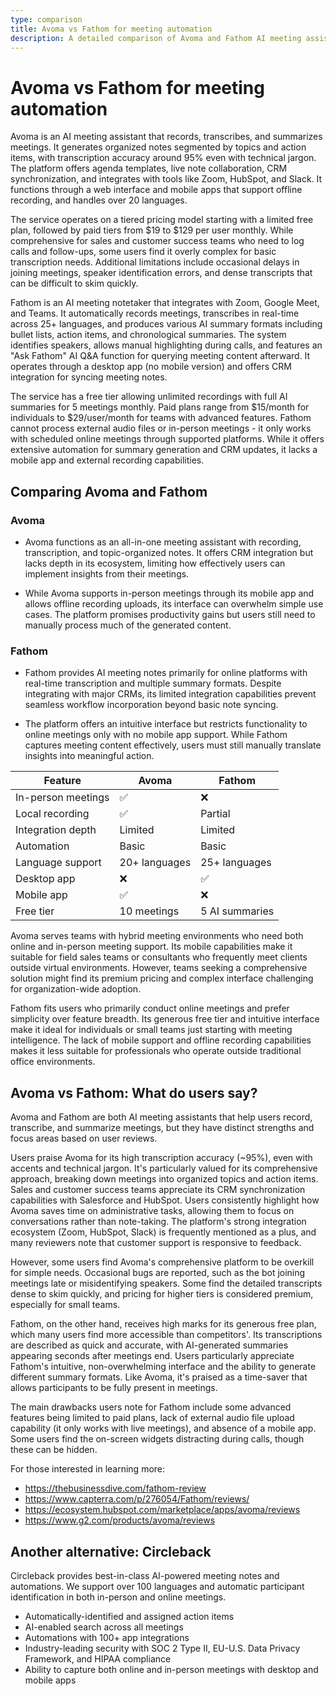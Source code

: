 ```yaml
---
type: comparison
title: Avoma vs Fathom for meeting automation
description: A detailed comparison of Avoma and Fathom AI meeting assistants, covering features, capabilities, pricing, and user feedback to help you choose the right meeting automation tool.
---
```


# Avoma vs Fathom for meeting automation

Avoma is an AI meeting assistant that records, transcribes, and summarizes meetings. It generates organized notes segmented by topics and action items, with transcription accuracy around 95% even with technical jargon. The platform offers agenda templates, live note collaboration, CRM synchronization, and integrates with tools like Zoom, HubSpot, and Slack. It functions through a web interface and mobile apps that support offline recording, and handles over 20 languages.

The service operates on a tiered pricing model starting with a limited free plan, followed by paid tiers from $19 to $129 per user monthly. While comprehensive for sales and customer success teams who need to log calls and follow-ups, some users find it overly complex for basic transcription needs. Additional limitations include occasional delays in joining meetings, speaker identification errors, and dense transcripts that can be difficult to skim quickly.

Fathom is an AI meeting notetaker that integrates with Zoom, Google Meet, and Teams. It automatically records meetings, transcribes in real-time across 25+ languages, and produces various AI summary formats including bullet lists, action items, and chronological summaries. The system identifies speakers, allows manual highlighting during calls, and features an "Ask Fathom" AI Q&A function for querying meeting content afterward. It operates through a desktop app (no mobile version) and offers CRM integration for syncing meeting notes.

The service has a free tier allowing unlimited recordings with full AI summaries for 5 meetings monthly. Paid plans range from $15/month for individuals to $29/user/month for teams with advanced features. Fathom cannot process external audio files or in-person meetings - it only works with scheduled online meetings through supported platforms. While it offers extensive automation for summary generation and CRM updates, it lacks a mobile app and external recording capabilities.

## Comparing Avoma and Fathom

### Avoma

* Avoma functions as an all-in-one meeting assistant with recording, transcription, and topic-organized notes. It offers CRM integration but lacks depth in its ecosystem, limiting how effectively users can implement insights from their meetings.

* While Avoma supports in-person meetings through its mobile app and allows offline recording uploads, its interface can overwhelm simple use cases. The platform promises productivity gains but users still need to manually process much of the generated content.

### Fathom

* Fathom provides AI meeting notes primarily for online platforms with real-time transcription and multiple summary formats. Despite integrating with major CRMs, its limited integration capabilities prevent seamless workflow incorporation beyond basic note syncing.

* The platform offers an intuitive interface but restricts functionality to online meetings only with no mobile app support. While Fathom captures meeting content effectively, users must still manually translate insights into meaningful action.

| Feature | Avoma | Fathom |
|---------|-------|--------|
| In-person meetings | ✅ | ❌ |
| Local recording | ✅ | Partial |
| Integration depth | Limited | Limited |
| Automation | Basic | Basic |
| Language support | 20+ languages | 25+ languages |
| Desktop app | ❌ | ✅ |
| Mobile app | ✅ | ❌ |
| Free tier | 10 meetings | 5 AI summaries |

Avoma serves teams with hybrid meeting environments who need both online and in-person meeting support. Its mobile capabilities make it suitable for field sales teams or consultants who frequently meet clients outside virtual environments. However, teams seeking a comprehensive solution might find its premium pricing and complex interface challenging for organization-wide adoption.

Fathom fits users who primarily conduct online meetings and prefer simplicity over feature breadth. Its generous free tier and intuitive interface make it ideal for individuals or small teams just starting with meeting intelligence. The lack of mobile support and offline recording capabilities makes it less suitable for professionals who operate outside traditional office environments.

## Avoma vs Fathom: What do users say?

Avoma and Fathom are both AI meeting assistants that help users record, transcribe, and summarize meetings, but they have distinct strengths and focus areas based on user reviews.

Users praise Avoma for its high transcription accuracy (~95%), even with accents and technical jargon. It's particularly valued for its comprehensive approach, breaking down meetings into organized topics and action items. Sales and customer success teams appreciate its CRM synchronization capabilities with Salesforce and HubSpot. Users consistently highlight how Avoma saves time on administrative tasks, allowing them to focus on conversations rather than note-taking. The platform's strong integration ecosystem (Zoom, HubSpot, Slack) is frequently mentioned as a plus, and many reviewers note that customer support is responsive to feedback.

However, some users find Avoma's comprehensive platform to be overkill for simple needs. Occasional bugs are reported, such as the bot joining meetings late or misidentifying speakers. Some find the detailed transcripts dense to skim quickly, and pricing for higher tiers is considered premium, especially for small teams.

Fathom, on the other hand, receives high marks for its generous free plan, which many users find more accessible than competitors'. Its transcriptions are described as quick and accurate, with AI-generated summaries appearing seconds after meetings end. Users particularly appreciate Fathom's intuitive, non-overwhelming interface and the ability to generate different summary formats. Like Avoma, it's praised as a time-saver that allows participants to be fully present in meetings.

The main drawbacks users note for Fathom include some advanced features being limited to paid plans, lack of external audio file upload capability (it only works with live meetings), and absence of a mobile app. Some users find the on-screen widgets distracting during calls, though these can be hidden.

For those interested in learning more:
- https://thebusinessdive.com/fathom-review
- https://www.capterra.com/p/276054/Fathom/reviews/
- https://ecosystem.hubspot.com/marketplace/apps/avoma/reviews
- https://www.g2.com/products/avoma/reviews

## Another alternative: Circleback
Circleback provides best-in-class AI-powered meeting notes and automations. We support over 100 languages and automatic participant identification in both in-person and online meetings.
* Automatically-identified and assigned action items
* AI-enabled search across all meetings
* Automations with 100+ app integrations
* Industry-leading security with SOC 2 Type II, EU-U.S. Data Privacy Framework, and HIPAA compliance
* Ability to capture both online and in-person meetings with desktop and mobile apps
